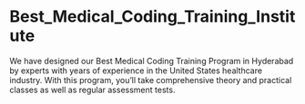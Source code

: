 # Best_Medical_Coding_Training_Institute
We have designed our Best Medical Coding Training Program in Hyderabad by experts with years of experience in the United States healthcare industry. With this program, you’ll take comprehensive theory and practical classes as well as regular assessment tests.
